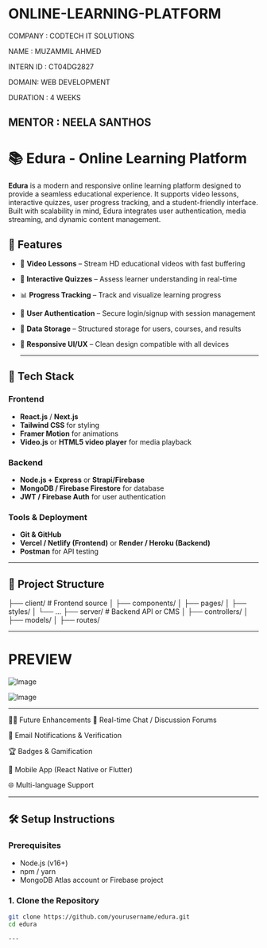 # ONLINE-LEARNING-PLATFORM

COMPANY : CODTECH IT SOLUTIONS

NAME : MUZAMMIL AHMED 

INTERN ID : CT04DG2827

DOMAIN: WEB DEVELOPMENT 

DURATION : 4 WEEKS 

MENTOR : NEELA SANTHOS 
---

# 📚 Edura - Online Learning Platform

**Edura** is a modern and responsive online learning platform designed to provide a seamless educational experience. It supports video lessons, interactive quizzes, user progress tracking, and a student-friendly interface. Built with scalability in mind, Edura integrates user authentication, media streaming, and dynamic content management.

## 🚀 Features

- 🎥 **Video Lessons** – Stream HD educational videos with fast buffering
- 📝 **Interactive Quizzes** – Assess learner understanding in real-time
- 📊 **Progress Tracking** – Track and visualize learning progress
- 🔐 **User Authentication** – Secure login/signup with session management
- 💾 **Data Storage** – Structured storage for users, courses, and results
- 🎨 **Responsive UI/UX** – Clean design compatible with all devices

  ---

## 🧱 Tech Stack

### Frontend
- **React.js** / **Next.js**
- **Tailwind CSS** for styling
- **Framer Motion** for animations
- **Video.js** or **HTML5 video player** for media playback

### Backend
- **Node.js + Express** or **Strapi/Firebase**
- **MongoDB / Firebase Firestore** for database
- **JWT / Firebase Auth** for user authentication

### Tools & Deployment
- **Git & GitHub**
- **Vercel / Netlify (Frontend)** or **Render / Heroku (Backend)**
- **Postman** for API testing

---
## 📂 Project Structure
├── client/ # Frontend source
│ ├── components/
│ ├── pages/
│ ├── styles/
│ └── ...
├── server/ # Backend API or CMS
│ ├── controllers/
│ ├── models/
│ ├── routes/

---

# PREVIEW 

![Image](https://github.com/user-attachments/assets/b859cc96-f4c1-48e3-9890-ca22e3bfcbf8)

![Image](https://github.com/user-attachments/assets/7a10e1fa-c129-48f7-aa4d-e9e66526fb31)

---

🧑‍🎓 Future Enhancements
💬 Real-time Chat / Discussion Forums

📧 Email Notifications & Verification

🏆 Badges & Gamification

📱 Mobile App (React Native or Flutter)

🌐 Multi-language Support

---

## 🛠️ Setup Instructions

### Prerequisites
- Node.js (v16+)
- npm / yarn
- MongoDB Atlas account or Firebase project

### 1. Clone the Repository

```bash
git clone https://github.com/yourusername/edura.git
cd edura

---
